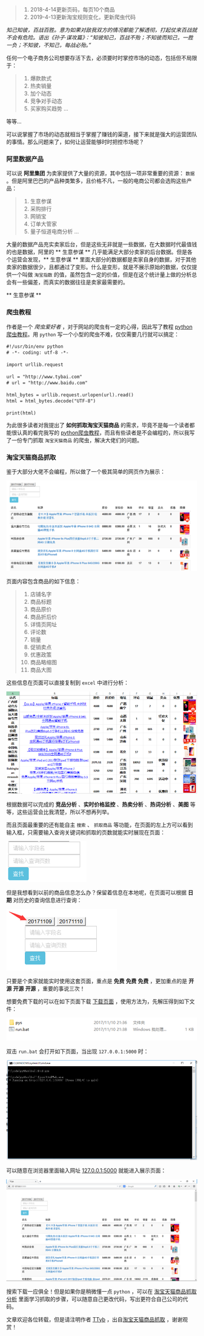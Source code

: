 > 1. 2018-4-14更新页码，每页10个商品
> 2. 2019-4-13更新淘宝规则变化，更新爬虫代码

*知己知彼，百战百胜。意为如果对敌我双方的情况都能了解透彻，打起仗来百战就不会有危险。语出《孙子·谋攻篇》：“知彼知己，百战不殆；不知彼而知己，一胜一负；不知彼，不知己，每战必殆。”*

任何一个电子商务公司想要存活下去，必须要时时掌控市场的动态，包括但不局限于：

> 1. 爆款款式
> 2. 热卖销量
> 3. 加个动态
> 4. 竞争对手动态
> 5. 买家购买趋势
> ...

等等...

可以说掌握了市场的动态就相当于掌握了赚钱的渠道，接下来就是强大的运营团队的事情。那么问题来了，如何让运营能够时时把控市场呢？

### 阿里数据产品

可以说 **阿里集团** 为卖家提供了大量的资源，其中包括一项非常重要的资源： `数据` 。但是阿里巴巴的产品种类繁多，且价格不凡，一般的电商公司都会选购这些产品：

> 1. 生意参谋
> 2. 采购排行
> 3. 网销宝
> 4. 订单大管家
> 5. 量子恒道电商分析
> ...

大量的数据产品充实卖家后台，但是这些无非就是一些数据，在大数据时代最值钱的也是数据，阿里的 ** 生意参谋 ** 几乎能满足大部分卖家的后台数据。但是各个运营会发现，** 生意参谋 ** 里面大部分的数据都是卖家自身的数据，对于其他卖家的数据很少，且都通过了变形。什么是变形，就是不展示原始的数据，仅仅提供一个叫做 `淘宝指数` 的值，虽然包含一定的价值，但是在这个统计量上做的分析总会有一些偏差，而真实的数据往往是卖家最需要的。

** 生意参谋 ** 

### 爬虫教程

作者是一个 *爬虫爱好者* ，对于网站的爬虫有一定的心得，因此写了教程 [python爬虫教程](http://www.tybai.com/crawlerfirst/_%E7%88%AC%E8%99%AB%E6%95%99%E7%A8%8B.html)。用 `python` 写一个小型的爬虫不难，仅仅需要几行就可以搞定：

```
#!/usr/bin/env python
# -*- coding: utf-8 -*-

import urllib.request

url = "http://www.tybai.com"
# url = "http://www.baidu.com"

html_bytes = urllib.request.urlopen(url).read()
html = html_bytes.decode("UTF-8")

print(html)
```

为此很多读者对我提出了 **如何抓取淘宝天猫商品** 的需求，毕竟不是每一个读者都能很认真的看完我写的 [python爬虫教程](http://www.tybai.com/crawlerfirst/_%E7%88%AC%E8%99%AB%E6%95%99%E7%A8%8B.html)，而且有些读者是不会编程的，所以我写了一份专门抓取 `淘宝天猫商品` 的爬虫，解决大佬们的问题。

### 淘宝天猫商品抓取

鉴于大部分大佬不会编程，所以做了一个极其简单的网页作为展示：

![](jpg/996148-20171110222317122-1995074616.png)

页面内容包含商品的如下信息：

> 1. 店铺名字
> 2. 商品标题
> 3. 商品原价
> 4. 商品折后价
> 5. 详情页网址
> 6. 评论数
> 7. 销量
> 8. 促销卖点
> 9. 优惠政策
> 10. 商品略缩图
> 11. 商品大图

这些信息在页面可以直接复制到 `excel` 中进行分析：

![](jpg/996148-20171110222816841-990637859.png)

根据数据可以完成的 **竞品分析** 、**实时价格监控** 、**热卖分析** 、**热词分析** 、**美图** 等等，这些运营会比我清楚，所以不想再列举。

而且页面最重要的还有能自主 `搜索` 、 `抓取商品` 等功能，在页面的左上方可以看到输入框，只需要输入查询关键词和抓取的页数就能实时展现在页面：

![](jpg/996148-20171110223208059-1983368977.png)

但是我想看到以前的商品信息怎么办？保留着信息在本地呢，在页面可以根据 **日期** 对历史的查询信息进行查询：

![](jpg/996148-20171110223317247-377951418.png)

只要是个卖家就能实时使用这套页面，重点是 **免费** **免费** **免费** ，更加重点的是 **开源** **开源** **开源** ，重要的事说三次！

想要免费下载的可以在如下页面下载 [下载页面](https://github.com/TTyb/tbtmGoods) ，使用方法为，先解压得到如下文件：

![](jpg/996148-20171110223653934-1102934902.png)

双击 `run.bat` 会打开如下页面，当出现 `127.0.0.1:5000` 时：

![](jpg/996148-20171110223747059-576695230.png)

可以随意在浏览器里面输入网址 [127.0.0.1:5000](127.0.0.1:5000) 就能进入展示页面：

![](jpg/996148-20171110223843466-518885535.png)

搜索下载一应俱全！但是如果你是稍微懂一点 `python` ，可以在 [淘宝天猫商品抓取分析](http://www.tybai.com/python/%E6%B7%98%E5%AE%9D%E5%A4%A9%E7%8C%AB%E5%95%86%E5%93%81%E6%8A%93%E5%8F%96.html) 里面学习抓取的步骤，可以随意自己更改代码，写出更符合自己公司的代码。

文章欢迎各位转载，但是请注明作者 [TTyb](http://tybai.com) ，出自[淘宝天猫商品抓取](http://www.cnblogs.com/TTyb/p/7816794.html) ，谢谢观赏！